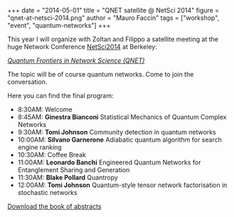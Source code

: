 +++
date = "2014-05-01"
title = "QNET satellite @ NetSci 2014"
figure = "qnet-at-netsci-2014.png"
author = "Mauro Faccin"
tags = ["workshop", "event", "quantum-networks"]
+++

This year I will organize with Zoltan and Filippo a satellite meeting at the huge Network Conference [NetSci2014](http://www.netsci2014.net/) at Berkeley:

[_Quantum Frontiers in Network Science (QNET)_](http://www.thequantumnetwork.org/quantum-frontiers-netsci2014/)

The topic will be of course quantum networks. Come to join the conversation.

Here you can find the final program:

- 8:30AM: Welcome
- 8:45AM: **Ginestra Bianconi** Statistical Mechanics of Quantum Complex Networks
- 9:30AM: **Tomi Johnson** Community detection in quantum networks
- 10:00AM: **Silvano Garnerone** Adiabatic quantum algorithm for search engine ranking
- 10:30AM: Coffee Break
- 11:00AM: **Leonardo Banchi** Engineered Quantum Networks for Entanglement Sharing and Generation
- 11:30AM: **Blake Pollard** Quantropy
- 12:00AM: **Tomi Johnson** Quantum-style tensor network factorisation in stochastic networks

[Download the book of abstracts](/files/qnet-netsci-2014-abs-book.pdf)
